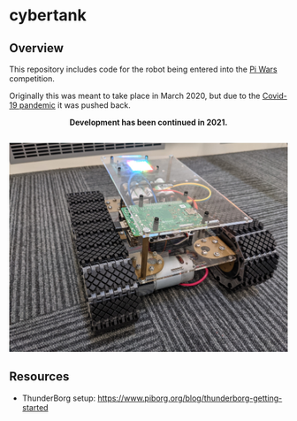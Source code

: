 # cybertank

## Overview
This repository includes code for the robot being entered into the [Pi Wars](https://piwars.org/) competition.

Originally this was meant to take place in March 2020, but due to the [Covid-19 pandemic](https://en.wikipedia.org/wiki/COVID-19) it was pushed back.

<div align="center">
   <b>Development has been continued in 2021.</b>
</div>

##

![image](https://github.com/jameskeywood/cybertank/blob/master/chassis_image.jpg)

## Resources
- ThunderBorg setup: https://www.piborg.org/blog/thunderborg-getting-started

